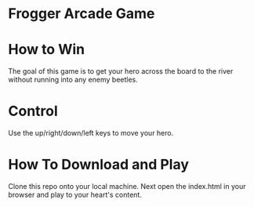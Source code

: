 # Frogger Arcade Game

# How to Win
The goal of this game is to get your hero across the board to the river without
running into any enemy beetles.

# Control
Use the up/right/down/left keys to move your hero.

# How To Download and Play
Clone this repo onto your local machine. Next open the index.html in your browser
and play to your heart's content.
